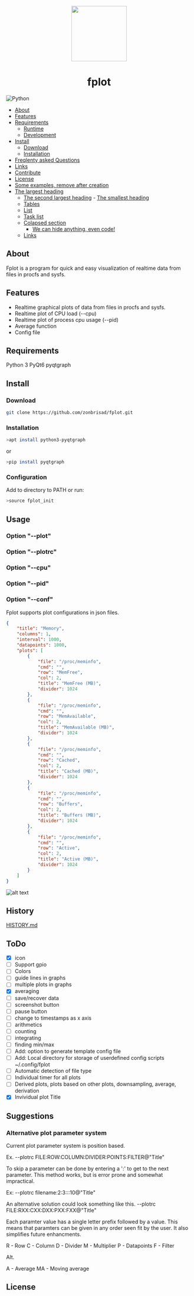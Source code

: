
<p align="center">
  <img width="150" height="150" src="icon/fplot_128x128.png">
</p>

<div style="text-align: center">

<h1>fplot</h1>

</div>

![Python](https://img.shields.io/badge/python-3670A0?style=for-the-badge&logo=python&logoColor=ffdd54)

<!-- START doctoc generated TOC please keep comment here to allow auto update -->
<!-- DON'T EDIT THIS SECTION, INSTEAD RE-RUN doctoc TO UPDATE -->

- [About](#about)
- [Features](#features)
- [Requirements](#requirements)
  - [Runtime](#runtime)
  - [Development](#development)
- [Install](#install)
  - [Download](#download)
  - [Installation](#installation)
- [Freqlenty asked Questions](#freqlenty-asked-questions)
- [Links](#links)
- [Contribute](#contribute)
- [License](#license)
- [Some examples, remove after creation](#some-examples-remove-after-creation)
- [The largest heading](#the-largest-heading)
  - [The second largest heading](#the-second-largest-heading)
          - [The smallest heading](#the-smallest-heading)
  - [Tables](#tables)
  - [List](#list)
  - [Task list](#task-list)
  - [Colapsed section](#colapsed-section)
    - [We can hide anything, even code!](#we-can-hide-anything-even-code)
  - [Links](#links-1)

<!-- END doctoc generated TOC please keep comment here to allow auto update -->

## About

Fplot is a program for quick and easy visualization of realtime data from files in procfs and sysfs.

## Features

- Realtime graphical plots of data from files in procfs and sysfs.
- Realtime plot of CPU load (--cpu)
- Realtime plot of process cpu usage (--pid)
- Average function
- Config file

## Requirements

Python 3
PyQt6
pyqtgraph

## Install

### Download

```bash
git clone https://github.com/zonbrisad/fplot.git
```

### Installation

```bash
>apt install python3-pyqtgraph
```

or

```bash
>pip install pyqtgraph 
```

### Configuration

Add to directory to PATH or run:

```bash
>source fplot_init 
```

## Usage

### Option "--plot"

### Option "--plotrc"

### Option "--cpu"

### Option "--pid"

### Option "--conf"

Fplot supports plot configurations in json files.

```json
{
    "title": "Memory",
    "columns": 1,
    "interval": 1000,
    "datapoints": 1000,
    "plots": [
        {
            "file": "/proc/meminfo",
            "cmd": "",
            "row": "MemFree",
            "col": 2,
            "title": "MemFree (MB)",
            "divider": 1024
        },
        {
            "file": "/proc/meminfo",
            "cmd": "",
            "row": "MemAvailable",
            "col": 2,
            "title": "MemAvailable (MB)",
            "divider": 1024
        },
        {
            "file": "/proc/meminfo",
            "cmd": "",
            "row": "Cached",
            "col": 2,
            "title": "Cached (MB)",
            "divider": 1024
        },
        {
            "file": "/proc/meminfo",
            "cmd": "",
            "row": "Buffers",
            "col": 2,
            "title": "Buffers (MB)",
            "divider": 1024
        },
        {
            "file": "/proc/meminfo",
            "cmd": "",
            "row": "Active",
            "col": 2,
            "title": "Active (MB)",
            "divider": 1024
        }
    ]
}
```

![alt text](images/mem_json.png)

## History

[HISTORY.md](/HISTORY.md)

## ToDo

- [x] icon
- [ ] Support gpio
- [ ] Colors
- [ ] guide lines in graphs
- [ ] multiple plots in graphs
- [x] averaging
- [ ] save/recover data
- [ ] screenshot button
- [ ] pause button
- [ ] change to timestamps as x axis
- [ ] arithmetics
- [ ] counting
- [ ] integrating
- [ ] finding min/max
- [ ] Add: option to generate template config file
- [ ] Add: Local directory for storage of userdefined config scripts ~/.config/fplot
- [ ] Automatic detection of file type
- [ ] Individual timer for all plots
- [ ] Derived plots, plots based on other plots, downsampling, average, derivation
- [x] Invividual plot Title

## Suggestions

### Alternative plot parameter system

Current plot parameter system is position based.

Ex.
--plotrc FILE:ROW:COLUMN:DIVIDER:POINTS:FILTER@"Title"

To skip a parameter can be done by entering a ':' to get to the next parameter. This method works, but is error prone and somewhat impractical.

Ex:
--plotrc filename:2:3:::10@"Title"

An alternative solution could look something like this.
--plotrc FILE:RXX:CXX:DXX:PXX:FXX@"Title"

Each paramter value has a single letter prefix followed by a value. This means that paramters can be given in any order seen fit by the user. It also simplifies future enhancments.

 R - Row
 C - Column
 D - Divider
 M - Multiplier
 P - Datapoints
 F - Filter

 Alt. 

 A - Average
 MA - Moving average

## License
